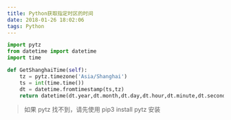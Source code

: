 ```yaml
---
title: Python获取指定时区的时间
date: 2018-01-26 18:02:06
tags: Python
---
```


```python
import pytz
from datetime import datetime
import time

def GetShanghaiTime(self):
    tz = pytz.timezone('Asia/Shanghai')
    ts = int(time.time())
    dt = datetime.fromtimestamp(ts,tz)
    return datetime(dt.year,dt.month,dt.day,dt.hour,dt.minute,dt.second,dt.microsecond)
```

> 如果 pytz 找不到，请先使用 pip3 install pytz 安装

